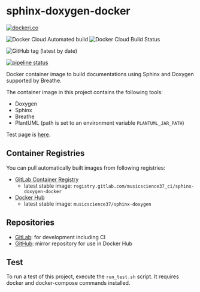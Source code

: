 # sphinx-doxygen-docker

[![dockeri.co](https://dockeri.co/image/musicscience37/sphinx-doxygen)](https://hub.docker.com/r/musicscience37/sphinx-doxygen)

![Docker Cloud Automated build](https://img.shields.io/docker/cloud/automated/musicscience37/sphinx-doxygen)
![Docker Cloud Build Status](https://img.shields.io/docker/cloud/build/musicscience37/sphinx-doxygen)

![GitHub tag (latest by date)](https://img.shields.io/github/v/tag/MusicScience37/sphinx-doxygen-docker?label=latest)

[![pipeline status](https://gitlab.com/musicscience37_ci/sphinx-doxygen-docker/badges/develop/pipeline.svg)](https://gitlab.com/musicscience37_ci/sphinx-doxygen-docker/commits/develop)

Docker container image to build documentations using Sphinx and Doxygen supported by Breathe.

The container image in this project contains the following tools:

- Doxygen
- Sphinx
- Breathe
- PlantUML (path is set to an environment variable `PLANTUML_JAR_PATH`)

Test page is [here](https://musicscience37_ci.gitlab.io/sphinx-doxygen-docker/).

## Container Registries

You can pull automatically built images from following registries:

- [GitLab Container Registry](https://gitlab.com/musicscience37_ci/sphinx-doxygen-docker/container_registry)
  - latest stable image: `registry.gitlab.com/musicscience37_ci/sphinx-doxygen-docker`
- [Docker Hub](https://hub.docker.com/r/musicscience37/sphinx-doxygen)
  - latest stable image: `musicscience37/sphinx-doxygen`

## Repositories

- [GitLab](https://gitlab.com/musicscience37_ci/sphinx-doxygen-docker):
  for development including CI
- [GitHub](https://github.com/MusicScience37/sphinx-docker):
  mirror repository for use in Docker Hub

## Test

To run a test of this project, execute the `run_test.sh` script.
It requires docker and docker-compose commands installed.
